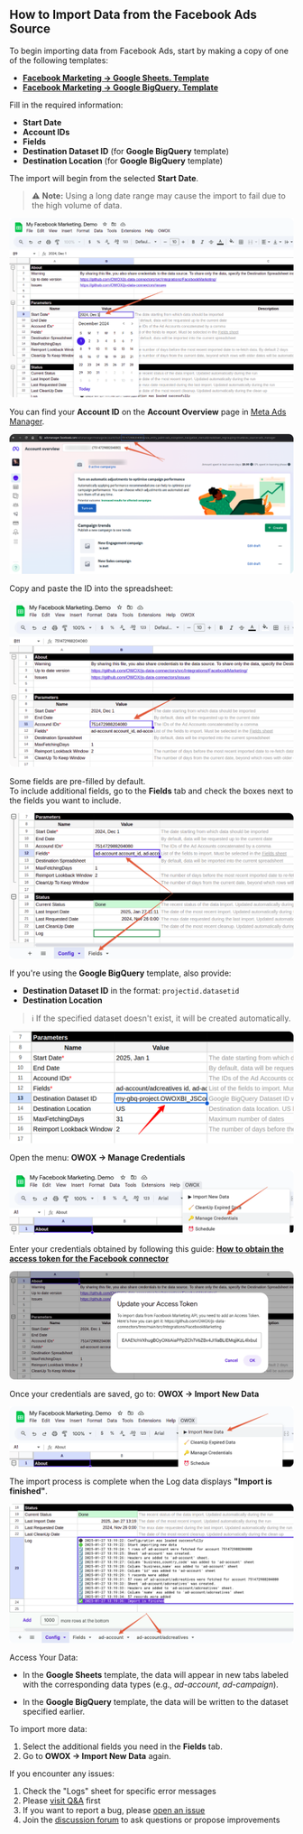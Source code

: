 ## How to Import Data from the Facebook Ads Source

To begin importing data from Facebook Ads, start by making a copy of one of the following templates:

- [**Facebook Marketing → Google Sheets. Template**](https://docs.google.com/spreadsheets/d/1OgpGMnQqUpS23rmOyA2gTVO2FK48oPS7tJGBp9NYJy4/copy)
- [**Facebook Marketing → Google BigQuery. Template**](https://docs.google.com/spreadsheets/d/1XJPrB89Zn-tEnfxtgzM974Vnfj8P4T8kgwXQfPkn6vU/copy)

Fill in the required information:
- **Start Date**
- **Account IDs**
- **Fields**
- **Destination Dataset ID** (for **Google BigQuery** template)
- **Destination Location** (for **Google BigQuery** template)

The import will begin from the selected **Start Date**.  
> ⚠️ **Note:** Using a long date range may cause the import to fail due to the high volume of data.

![Facebook Start Date](res/fb_startdate.png)

You can find your **Account ID** on the **Account Overview** page in [Meta Ads Manager](https://adsmanager.facebook.com/adsmanager/manage/accounts).  

![Facebook Account ID](res/fb_accountid.png)

Copy and paste the ID into the spreadsheet:  

![Account ID](res/fb_pasteid.png)

Some fields are pre-filled by default.  
To include additional fields, go to the **Fields** tab and check the boxes next to the fields you want to include.

![Facebook Fields](res/fb_fields.png)

If you're using the **Google BigQuery** template, also provide:

- **Destination Dataset ID** in the format: `projectid.datasetid`
- **Destination Location**

> ℹ️ If the specified dataset doesn't exist, it will be created automatically.

![Facebook Dataset](res/facebook_dataset.png)

Open the menu: **OWOX → Manage Credentials**

![Facebook Credentials](res/fb_credentials.png)

Enter your credentials obtained by following this guide: [**How to obtain the access token for the Facebook connector**](src/Integrations/FacebookMarketing/CREDENTIALS.md)

![Facebook Token](res/fb_token.png)

Once your credentials are saved, go to: **OWOX → Import New Data**

![Facebook Import Data](res/fb_import.png)

The import process is complete when the Log data displays **"Import is finished"**. 

![Facebook Finished](res/fb_success.png)

Access Your Data:

- In the **Google Sheets** template, the data will appear in new tabs labeled with the corresponding data types (e.g., *ad-account*, *ad-campaign*).  

- In the **Google BigQuery** template, the data will be written to the dataset specified earlier.

To import more data:

1. Select the additional fields you need in the **Fields** tab.
2. Go to **OWOX → Import New Data** again.

If you encounter any issues:

1. Check the "Logs" sheet for specific error messages
2. Please [visit Q&A](https://github.com/OWOX/owox-data-marts/discussions/categories/q-a) first
3. If you want to report a bug, please [open an issue](https://github.com/OWOX/owox-data-marts/issues)
4. Join the [discussion forum](https://github.com/OWOX/owox-data-marts/discussions) to ask questions or propose improvements 